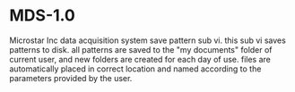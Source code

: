 # MDS-1.0
Microstar Inc data acquisition system save pattern sub vi. 
this sub vi saves patterns to disk. all patterns are saved to the "my documents" folder of current user, 
and new folders are created for each day of use. files are automatically placed in correct location
and named according to the parameters provided by the user. 

